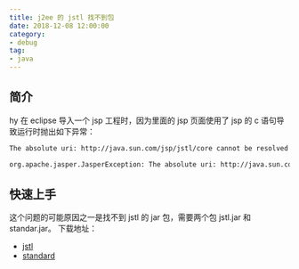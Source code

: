 ```yaml
---
title: j2ee 的 jstl 找不到包 
date: 2018-12-08 12:00:00
category:
- debug
tag:
- java
---
```


## 简介
hy 在 eclipse 导入一个 jsp 工程时，因为里面的 jsp 页面使用了 jsp 的 c 语句导致运行时抛出如下异常：
```bash
The absolute uri: http://java.sun.com/jsp/jstl/core cannot be resolved in either web.xml or the jar files deployed with this application

org.apache.jasper.JasperException: The absolute uri: http://java.sun.com/jsp/jstl/core cannot be resolved in either web.xml or the jar files deployed with this application

```
## 快速上手
这个问题的可能原因之一是找不到 jstl 的 jar 包，需要两个包 jstl.jar 和 standar.jar。
下载地址：
- [jstl](http://repo2.maven.org/maven2/javax/servlet/jstl/)
- [standard](http://repo2.maven.org/maven2/taglibs/standard/)